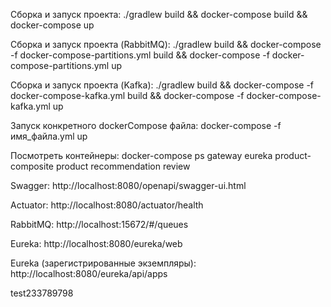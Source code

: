 Сборка и запуск проекта: ./gradlew build && docker-compose build && docker-compose up

Сборка и запуск проекта (RabbitMQ): ./gradlew build && docker-compose -f docker-compose-partitions.yml build && docker-compose -f docker-compose-partitions.yml up

Сборка и запуск проекта (Kafka): ./gradlew build && docker-compose -f docker-compose-kafka.yml build && docker-compose -f docker-compose-kafka.yml up

Запуск конкретного dockerCompose файла: docker-compose -f имя_файла.yml up

Посмотреть контейнеры: docker-compose ps gateway eureka product-composite product recommendation review

Swagger: http://localhost:8080/openapi/swagger-ui.html

Actuator: http://localhost:8080/actuator/health

RabbitMQ: http://localhost:15672/#/queues

Eureka: http://localhost:8080/eureka/web

Eureka (зарегистрированные экземпляры): http://localhost:8080/eureka/api/apps

test233789798